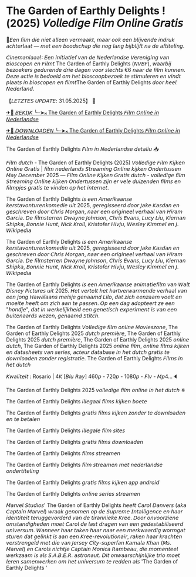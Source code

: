 # The Garden of Earthly Delights !(2025) 𝘝𝘰𝘭𝘭𝘦𝘥𝘪𝘨𝘦 𝘍𝘪𝘭𝘮 𝘖𝘯𝘭𝘪𝘯𝘦 𝘎𝘳𝘢𝘵𝘪𝘴
🔁𝘌𝘦𝘯 𝘧𝘪𝘭𝘮 𝘥𝘪𝘦 𝘯𝘪𝘦𝘵 𝘢𝘭𝘭𝘦𝘦𝘯 𝘷𝘦𝘳𝘮𝘢𝘢𝘬𝘵, 𝘮𝘢𝘢𝘳 𝘰𝘰𝘬 𝘦𝘦𝘯 𝘣𝘭𝘪𝘫𝘷𝘦𝘯𝘥𝘦 𝘪𝘯𝘥𝘳𝘶𝘬 𝘢𝘤𝘩𝘵𝘦𝘳𝘭𝘢𝘢𝘵 — 𝘮𝘦𝘵 𝘦𝘦𝘯 𝘣𝘰𝘰𝘥𝘴𝘤𝘩𝘢𝘱 𝘥𝘪𝘦 𝘯𝘰𝘨 𝘭𝘢𝘯𝘨 𝘣𝘪𝘫𝘣𝘭𝘪𝘫𝘧𝘵 𝘯𝘢 𝘥𝘦 𝘢𝘧𝘵𝘪𝘵𝘦𝘭𝘪𝘯𝘨.

𝘊𝘪𝘯𝘦𝘮𝘢𝘯𝘪𝘢𝘢𝘢!: 𝘌𝘦𝘯 𝘪𝘯𝘪𝘵𝘪𝘢𝘵𝘪𝘦𝘧 𝘷𝘢𝘯 𝘥𝘦 𝘕𝘦𝘥𝘦𝘳𝘭𝘢𝘯𝘥𝘴𝘦 𝘝𝘦𝘳𝘦𝘯𝘪𝘨𝘪𝘯𝘨 𝘷𝘢𝘯 𝘉𝘪𝘰𝘴𝘤𝘰𝘱𝘦𝘯 𝘦𝘯 𝘍𝘪𝘭𝘮𝘵 The Garden of Earthly Delights (𝘕𝘝𝘉𝘍), 𝘸𝘢𝘢𝘳𝘣𝘪𝘫 𝘣𝘦𝘻𝘰𝘦𝘬𝘦𝘳𝘴 𝘨𝘦𝘥𝘶𝘳𝘦𝘯𝘥𝘦 𝘥𝘳𝘪𝘦 𝘥𝘢𝘨𝘦𝘯 𝘷𝘰𝘰𝘳 𝘴𝘭𝘦𝘤𝘩𝘵𝘴 €6 𝘯𝘢𝘢𝘳 𝘥𝘦 𝘧𝘪𝘭𝘮 𝘬𝘶𝘯𝘯𝘦𝘯. 𝘋𝘦𝘻𝘦 𝘢𝘤𝘵𝘪𝘦 𝘪𝘴 𝘣𝘦𝘥𝘰𝘦𝘭𝘥 𝘰𝘮 𝘩𝘦𝘵 𝘣𝘪𝘰𝘴𝘤𝘰𝘰𝘱𝘣𝘦𝘻𝘰𝘦𝘬 𝘵𝘦 𝘴𝘵𝘪𝘮𝘶𝘭𝘦𝘳𝘦𝘯 𝘦𝘯 𝘷𝘪𝘯𝘥𝘵 𝘱𝘭𝘢𝘢𝘵𝘴 𝘪𝘯 𝘣𝘪𝘰𝘴𝘤𝘰𝘱𝘦𝘯 𝘦𝘯 𝘧𝘪𝘭𝘮𝘵The Garden of Earthly Delights 𝘥𝘰𝘰𝘳 𝘩𝘦𝘦𝘭 𝘕𝘦𝘥𝘦𝘳𝘭𝘢𝘯𝘥.

【𝘓𝘌𝘛𝘡𝘛𝘌𝘚 𝘜𝘗𝘋𝘈𝘛𝘌: 31.05.2025】 💯 
 
[✈🔀 𝘉𝘌𝘒𝘐𝘑𝘒 ╰┈➤𝄪 The Garden of Earthly Delights 𝘍𝘪𝘭𝘮 𝘖𝘯𝘭𝘪𝘯𝘦 𝘪𝘯 𝘕𝘦𝘥𝘦𝘳𝘭𝘢𝘯𝘥𝘴𝘦](https://t.co/1ihudWVtoE)
 
[✈🔀 𝘋𝘖𝘞𝘕𝘓𝘖𝘈𝘋𝘌𝘕 ╰┈➤𝄪 The Garden of Earthly Delights 𝘍𝘪𝘭𝘮 𝘖𝘯𝘭𝘪𝘯𝘦 𝘪𝘯 𝘕𝘦𝘥𝘦𝘳𝘭𝘢𝘯𝘥𝘴𝘦](https://t.co/1ihudWVtoE)

The Garden of Earthly Delights 𝘍𝘪𝘭𝘮 𝘪𝘯 𝘕𝘦𝘥𝘦𝘳𝘭𝘢𝘯𝘥𝘴𝘦 𝘥𝘦𝘵𝘢𝘭𝘪𝘶 📥

𝘍𝘪𝘭𝘮 𝘥𝘶𝘵𝘤𝘩 - The Garden of Earthly Delights (2025) 𝘝𝘰𝘭𝘭𝘦𝘥𝘪𝘨𝘦 𝘍𝘪𝘭𝘮 𝘒𝘪𝘫𝘬𝘦𝘯 𝘖𝘯𝘭𝘪𝘯𝘦 𝘎𝘳𝘢𝘵𝘪𝘴 | 𝘧𝘪𝘭𝘮 𝘯𝘦𝘥𝘦𝘳𝘭𝘢𝘯𝘥𝘴 𝘚𝘵𝘳𝘦𝘢𝘮𝘪𝘯𝘨 𝘖𝘯𝘭𝘪𝘯𝘦 𝘬𝘪𝘫𝘬𝘦𝘯 𝘖𝘯𝘥𝘦𝘳𝘵𝘶𝘴𝘴𝘦𝘯 𝘔𝘢𝘺 𝘋𝘦𝘤𝘦𝘮𝘣𝘦𝘳  2025 — 𝘍𝘪𝘭𝘮 𝘖𝘯𝘭𝘪𝘯𝘦 𝘒𝘪𝘫𝘬𝘦𝘯 𝘎𝘳𝘢𝘵𝘪𝘴 𝘥𝘶𝘵𝘤𝘩 - 𝘷𝘰𝘭𝘭𝘦𝘥𝘪𝘨𝘦 𝘧𝘪𝘭𝘮 𝘚𝘵𝘳𝘦𝘢𝘮𝘪𝘯𝘨 𝘖𝘯𝘭𝘪𝘯𝘦 𝘬𝘪𝘫𝘬𝘦𝘯 𝘖𝘯𝘥𝘦𝘳𝘵𝘶𝘴𝘴𝘦𝘯 𝘻𝘪𝘫𝘯 𝘦𝘳 𝘷𝘦𝘭𝘦 𝘥𝘶𝘪𝘻𝘦𝘯𝘥𝘦𝘯 𝘧𝘪𝘭𝘮𝘴 𝘦𝘯 𝘧𝘪𝘭𝘮𝘱𝘫𝘦𝘴 𝘨𝘳𝘢𝘵𝘪𝘴 𝘵𝘦 𝘷𝘪𝘯𝘥𝘦𝘯 𝘰𝘱 𝘩𝘦𝘵 𝘪𝘯𝘵𝘦𝘳𝘯𝘦𝘵.

The Garden of Earthly Delights 𝘪𝘴 𝘦𝘦𝘯 𝘈𝘮𝘦𝘳𝘪𝘬𝘢𝘢𝘯𝘴𝘦 𝘬𝘦𝘳𝘴𝘵𝘢𝘷𝘰𝘯𝘵𝘶𝘳𝘦𝘯𝘬𝘰𝘮𝘦𝘥𝘪𝘦 𝘶𝘪𝘵 2025, 𝘨𝘦𝘳𝘦𝘨𝘪𝘴𝘴𝘦𝘦𝘳𝘥 𝘥𝘰𝘰𝘳 𝘑𝘢𝘬𝘦 𝘒𝘢𝘴𝘥𝘢𝘯 𝘦𝘯 𝘨𝘦𝘴𝘤𝘩𝘳𝘦𝘷𝘦𝘯 𝘥𝘰𝘰𝘳 𝘊𝘩𝘳𝘪𝘴 𝘔𝘰𝘳𝘨𝘢𝘯, 𝘯𝘢𝘢𝘳 𝘦𝘦𝘯 𝘰𝘳𝘪𝘨𝘪𝘯𝘦𝘦𝘭 𝘷𝘦𝘳𝘩𝘢𝘢𝘭 𝘷𝘢𝘯 𝘏𝘪𝘳𝘢𝘮 𝘎𝘢𝘳𝘤𝘪𝘢. 𝘋𝘦 𝘧𝘪𝘭𝘮𝘴𝘵𝘦𝘳𝘳𝘦𝘯 𝘋𝘸𝘢𝘺𝘯𝘦 𝘑𝘰𝘩𝘯𝘴𝘰𝘯, 𝘊𝘩𝘳𝘪𝘴 𝘌𝘷𝘢𝘯𝘴, 𝘓𝘶𝘤𝘺 𝘓𝘪𝘶, 𝘒𝘪𝘦𝘳𝘯𝘢𝘯 𝘚𝘩𝘪𝘱𝘬𝘢, 𝘉𝘰𝘯𝘯𝘪𝘦 𝘏𝘶𝘯𝘵, 𝘕𝘪𝘤𝘬 𝘒𝘳𝘰𝘭𝘭, 𝘒𝘳𝘪𝘴𝘵𝘰𝘧𝘦𝘳 𝘏𝘪𝘷𝘫𝘶, 𝘞𝘦𝘴𝘭𝘦𝘺 𝘒𝘪𝘮𝘮𝘦𝘭 𝘦𝘯 𝘑. 𝘞𝘪𝘬𝘪𝘱𝘦𝘥𝘪𝘢

The Garden of Earthly Delights 𝘪𝘴 𝘦𝘦𝘯 𝘈𝘮𝘦𝘳𝘪𝘬𝘢𝘢𝘯𝘴𝘦 𝘬𝘦𝘳𝘴𝘵𝘢𝘷𝘰𝘯𝘵𝘶𝘳𝘦𝘯𝘬𝘰𝘮𝘦𝘥𝘪𝘦 𝘶𝘪𝘵 2025, 𝘨𝘦𝘳𝘦𝘨𝘪𝘴𝘴𝘦𝘦𝘳𝘥 𝘥𝘰𝘰𝘳 𝘑𝘢𝘬𝘦 𝘒𝘢𝘴𝘥𝘢𝘯 𝘦𝘯 𝘨𝘦𝘴𝘤𝘩𝘳𝘦𝘷𝘦𝘯 𝘥𝘰𝘰𝘳 𝘊𝘩𝘳𝘪𝘴 𝘔𝘰𝘳𝘨𝘢𝘯, 𝘯𝘢𝘢𝘳 𝘦𝘦𝘯 𝘰𝘳𝘪𝘨𝘪𝘯𝘦𝘦𝘭 𝘷𝘦𝘳𝘩𝘢𝘢𝘭 𝘷𝘢𝘯 𝘏𝘪𝘳𝘢𝘮 𝘎𝘢𝘳𝘤𝘪𝘢. 𝘋𝘦 𝘧𝘪𝘭𝘮𝘴𝘵𝘦𝘳𝘳𝘦𝘯 𝘋𝘸𝘢𝘺𝘯𝘦 𝘑𝘰𝘩𝘯𝘴𝘰𝘯, 𝘊𝘩𝘳𝘪𝘴 𝘌𝘷𝘢𝘯𝘴, 𝘓𝘶𝘤𝘺 𝘓𝘪𝘶, 𝘒𝘪𝘦𝘳𝘯𝘢𝘯 𝘚𝘩𝘪𝘱𝘬𝘢, 𝘉𝘰𝘯𝘯𝘪𝘦 𝘏𝘶𝘯𝘵, 𝘕𝘪𝘤𝘬 𝘒𝘳𝘰𝘭𝘭, 𝘒𝘳𝘪𝘴𝘵𝘰𝘧𝘦𝘳 𝘏𝘪𝘷𝘫𝘶, 𝘞𝘦𝘴𝘭𝘦𝘺 𝘒𝘪𝘮𝘮𝘦𝘭 𝘦𝘯 𝘑. 𝘞𝘪𝘬𝘪𝘱𝘦𝘥𝘪𝘢

The Garden of Earthly Delights 𝘪𝘴 𝘦𝘦𝘯 𝘈𝘮𝘦𝘳𝘪𝘬𝘢𝘢𝘯𝘴𝘦 𝘢𝘯𝘪𝘮𝘢𝘵𝘪𝘦𝘧𝘪𝘭𝘮 𝘷𝘢𝘯 𝘞𝘢𝘭𝘵 𝘋𝘪𝘴𝘯𝘦𝘺 𝘗𝘪𝘤𝘵𝘶𝘳𝘦𝘴 𝘶𝘪𝘵 2025. 𝘏𝘦𝘵 𝘷𝘦𝘳𝘵𝘦𝘭𝘵 𝘩𝘦𝘵 𝘩𝘢𝘳𝘵𝘷𝘦𝘳𝘸𝘢𝘳𝘮𝘦𝘯𝘥𝘦 𝘷𝘦𝘳𝘩𝘢𝘢𝘭 𝘷𝘢𝘯 𝘦𝘦𝘯 𝘫𝘰𝘯𝘨 𝘏𝘢𝘸𝘢ï𝘢𝘢𝘯𝘴 𝘮𝘦𝘪𝘴𝘫𝘦 𝘨𝘦𝘯𝘢𝘢𝘮𝘥 𝘓𝘪𝘭𝘰, 𝘥𝘢𝘵 𝘻𝘪𝘤𝘩 𝘦𝘦𝘯𝘻𝘢𝘢𝘮 𝘷𝘰𝘦𝘭𝘵 𝘦𝘯 𝘮𝘰𝘦𝘪𝘵𝘦 𝘩𝘦𝘦𝘧𝘵 𝘰𝘮 𝘻𝘪𝘤𝘩 𝘢𝘢𝘯 𝘵𝘦 𝘱𝘢𝘴𝘴𝘦𝘯. 𝘖𝘱 𝘦𝘦𝘯 𝘥𝘢𝘨 𝘢𝘥𝘰𝘱𝘵𝘦𝘦𝘳𝘵 𝘻𝘦 𝘦𝘦𝘯 "𝘩𝘰𝘯𝘥𝘫𝘦", 𝘥𝘢𝘵 𝘪𝘯 𝘸𝘦𝘳𝘬𝘦𝘭𝘪𝘫𝘬𝘩𝘦𝘪𝘥 𝘦𝘦𝘯 𝘨𝘦𝘯𝘦𝘵𝘪𝘴𝘤𝘩 𝘦𝘹𝘱𝘦𝘳𝘪𝘮𝘦𝘯𝘵 𝘪𝘴 𝘷𝘢𝘯 𝘦𝘦𝘯 𝘣𝘶𝘪𝘵𝘦𝘯𝘢𝘢𝘳𝘥𝘴 𝘸𝘦𝘻𝘦𝘯, 𝘨𝘦𝘯𝘢𝘢𝘮𝘥 𝘚𝘵𝘪𝘵𝘤𝘩.

The Garden of Earthly Delights  𝘝𝘰𝘭𝘭𝘦𝘥𝘪𝘨𝘦 𝘧𝘪𝘭𝘮 𝘰𝘯𝘭𝘪𝘯𝘦 𝘔𝘰𝘷𝘪𝘦𝘴𝘻𝘰𝘯𝘦, The Garden of Earthly Delights  2025 𝘥𝘶𝘵𝘤𝘩 𝘱𝘳𝘦𝘮𝘪è𝘳𝘦, The Garden of Earthly Delights  2025 𝘥𝘶𝘵𝘤𝘩 𝘱𝘳𝘦𝘮𝘪è𝘳𝘦, The Garden of Earthly Delights  2025 𝘰𝘯𝘭𝘪𝘯𝘦 𝘥𝘶𝘵𝘤𝘩, The Garden of Earthly Delights  2025 𝘰𝘯𝘭𝘪𝘯𝘦 𝘧𝘪𝘭𝘮, 𝘰𝘯𝘭𝘪𝘯𝘦 𝘧𝘪𝘭𝘮𝘴 𝘬𝘪𝘫𝘬𝘦𝘯 𝘦𝘯 𝘥𝘢𝘵𝘢𝘴𝘩𝘦𝘦𝘵𝘴 𝘷𝘢𝘯 𝘴𝘦𝘳𝘪𝘦𝘴, 𝘢𝘤𝘵𝘦𝘶𝘳 𝘥𝘢𝘵𝘢𝘣𝘢𝘴𝘦 𝘪𝘯 𝘩𝘦𝘵 𝘥𝘶𝘵𝘤𝘩 𝘨𝘳𝘢𝘵𝘪𝘴 𝘵𝘦 𝘥𝘰𝘸𝘯𝘭𝘰𝘢𝘥𝘦𝘯 𝘻𝘰𝘯𝘥𝘦𝘳 𝘳𝘦𝘨𝘪𝘴𝘵𝘳𝘢𝘵𝘪𝘦. The Garden of Earthly Delights  𝘍𝘪𝘭𝘮𝘴 𝘪𝘯 𝘩𝘦𝘵 𝘥𝘶𝘵𝘤𝘩

𝘒𝘸𝘢𝘭𝘪𝘵𝘦𝘪𝘵 : Rosario | 4𝘒 [𝘉𝘭𝘶 𝘙𝘢𝘺] 460𝘱 - 720𝘱 - 1080𝘱 - 𝘍𝘭𝘷 - 𝘔𝘱4...🔈

The Garden of Earthly Delights  2025 𝘷𝘰𝘭𝘭𝘦𝘥𝘪𝘨𝘦 𝘧𝘪𝘭𝘮 𝘰𝘯𝘭𝘪𝘯𝘦 𝘪𝘯 𝘩𝘦𝘵 𝘥𝘶𝘵𝘤𝘩 ✵

The Garden of Earthly Delights 𝘪𝘭𝘭𝘦𝘨𝘢𝘢𝘭 𝘧𝘪𝘭𝘮𝘴 𝘬𝘪𝘫𝘬𝘦𝘯 𝘣𝘰𝘦𝘵𝘦  

The Garden of Earthly Delights 𝘨𝘳𝘢𝘵𝘪𝘴 𝘧𝘪𝘭𝘮𝘴 𝘬𝘪𝘫𝘬𝘦𝘯 𝘻𝘰𝘯𝘥𝘦𝘳 𝘵𝘦 𝘥𝘰𝘸𝘯𝘭𝘰𝘢𝘥𝘦𝘯 𝘦𝘯 𝘵𝘦 𝘣𝘦𝘵𝘢𝘭𝘦𝘯 
  
The Garden of Earthly Delights 𝘪𝘭𝘭𝘦𝘨𝘢𝘭𝘦 𝘧𝘪𝘭𝘮 𝘴𝘪𝘵𝘦𝘴   

The Garden of Earthly Delights 𝘨𝘳𝘢𝘵𝘪𝘴 𝘧𝘪𝘭𝘮𝘴 𝘥𝘰𝘸𝘯𝘭𝘰𝘢𝘥𝘦𝘯   

The Garden of Earthly Delights 𝘧𝘪𝘭𝘮𝘴 𝘴𝘵𝘳𝘦𝘢𝘮𝘦𝘯  

The Garden of Earthly Delights 𝘧𝘪𝘭𝘮 𝘴𝘵𝘳𝘦𝘢𝘮𝘦𝘯 𝘮𝘦𝘵 𝘯𝘦𝘥𝘦𝘳𝘭𝘢𝘯𝘥𝘴𝘦 𝘰𝘯𝘥𝘦𝘳𝘵𝘪𝘵𝘦𝘭𝘪𝘯𝘨  

The Garden of Earthly Delights 𝘨𝘳𝘢𝘵𝘪𝘴 𝘧𝘪𝘭𝘮𝘴 𝘬𝘪𝘫𝘬𝘦𝘯 𝘢𝘱𝘱 𝘢𝘯𝘥𝘳𝘰𝘪𝘥  

The Garden of Earthly Delights 𝘰𝘯𝘭𝘪𝘯𝘦 𝘴𝘦𝘳𝘪𝘦𝘴 𝘴𝘵𝘳𝘦𝘢𝘮𝘦𝘯

𝘔𝘢𝘳𝘷𝘦𝘭 𝘚𝘵𝘶𝘥𝘪𝘰𝘴' The Garden of Earthly Delights  𝘩𝘦𝘦𝘧𝘵 𝘊𝘢𝘳𝘰𝘭 𝘋𝘢𝘯𝘷𝘦𝘳𝘴 (𝘢𝘬𝘢 𝘊𝘢𝘱𝘵𝘢𝘪𝘯 𝘔𝘢𝘳𝘷𝘦𝘭) 𝘸𝘳𝘢𝘢𝘬 𝘨𝘦𝘯𝘰𝘮𝘦𝘯 𝘰𝘱 𝘥𝘦 𝘚𝘶𝘱𝘳𝘦𝘮𝘦 𝘐𝘯𝘵𝘢𝘭𝘭𝘪𝘨𝘦𝘯𝘤𝘦 𝘦𝘯 𝘩𝘢𝘢𝘳 𝘪𝘥𝘦𝘯𝘵𝘪𝘵𝘦𝘪𝘵 𝘵𝘦𝘳𝘶𝘨𝘨𝘦𝘷𝘰𝘳𝘥𝘦𝘳𝘥 𝘷𝘢𝘯 𝘥𝘦 𝘵𝘪𝘳𝘢𝘯𝘯𝘪𝘦𝘬𝘦 𝘒𝘳𝘦𝘦. 𝘋𝘰𝘰𝘳 𝘰𝘯𝘷𝘰𝘰𝘳𝘻𝘪𝘦𝘯𝘦 𝘰𝘮𝘴𝘵𝘢𝘯𝘥𝘪𝘨𝘩𝘦𝘥𝘦𝘯 𝘮𝘰𝘦𝘵 𝘊𝘢𝘳𝘰𝘭 𝘥𝘦 𝘭𝘢𝘴𝘵 𝘥𝘳𝘢𝘨𝘦𝘯 𝘷𝘢𝘯 𝘦𝘦𝘯 𝘨𝘦𝘥𝘦𝘴𝘵𝘢𝘣𝘪𝘭𝘪𝘴𝘦𝘦𝘳𝘥 𝘶𝘯𝘪𝘷𝘦𝘳𝘴𝘶𝘮. 𝘞𝘢𝘯𝘯𝘦𝘦𝘳 𝘩𝘢𝘢𝘳 𝘵𝘢𝘬𝘦𝘯 𝘩𝘢𝘢𝘳 𝘯𝘢𝘢𝘳 𝘦𝘦𝘯 𝘮𝘦𝘳𝘬𝘸𝘢𝘢𝘳𝘥𝘪𝘨 𝘸𝘰𝘳𝘮𝘨𝘢𝘵 𝘴𝘵𝘶𝘳𝘦𝘯 𝘥𝘢𝘵 𝘨𝘦𝘭𝘪𝘯𝘬𝘵 𝘪𝘴 𝘢𝘢𝘯 𝘦𝘦𝘯 𝘒𝘳𝘦𝘦-𝘳𝘦𝘷𝘰𝘭𝘶𝘵𝘪𝘰𝘯𝘢𝘪𝘳, 𝘳𝘢𝘬𝘦𝘯 𝘩𝘢𝘢𝘳 𝘬𝘳𝘢𝘤𝘩𝘵𝘦𝘯 𝘷𝘦𝘳𝘴𝘵𝘳𝘦𝘯𝘨𝘦𝘭𝘥 𝘮𝘦𝘵 𝘥𝘪𝘦 𝘷𝘢𝘯 𝘑𝘦𝘳𝘴𝘦𝘺 𝘊𝘪𝘵𝘺-𝘴𝘶𝘱𝘦𝘳𝘧𝘢𝘯 𝘒𝘢𝘮𝘢𝘭𝘢 𝘒𝘩𝘢𝘯 (𝘔𝘴. 𝘔𝘢𝘳𝘷𝘦𝘭) 𝘦𝘯 𝘊𝘢𝘳𝘰𝘭𝘴 𝘯𝘪𝘤𝘩𝘵𝘫𝘦 𝘊𝘢𝘱𝘵𝘢𝘪𝘯 𝘔𝘰𝘯𝘪𝘤𝘢 𝘙𝘢𝘮𝘣𝘦𝘢𝘶, 𝘥𝘪𝘦 𝘮𝘰𝘮𝘦𝘯𝘵𝘦𝘦𝘭 𝘸𝘦𝘳𝘬𝘻𝘢𝘢𝘮 𝘪𝘴 𝘢𝘭𝘴 𝘚.𝘈.𝘉.𝘌.𝘙. 𝘢𝘴𝘵𝘳𝘰𝘯𝘢𝘶𝘵. 𝘋𝘪𝘵 𝘰𝘯𝘸𝘢𝘢𝘳𝘴𝘤𝘩𝘪𝘫𝘯𝘭𝘪𝘫𝘬𝘦 𝘵𝘳𝘪𝘰 𝘮𝘰𝘦𝘵 𝘭𝘦𝘳𝘦𝘯 𝘴𝘢𝘮𝘦𝘯𝘸𝘦𝘳𝘬𝘦𝘯 𝘰𝘮 𝘩𝘦𝘵 𝘶𝘯𝘪𝘷𝘦𝘳𝘴𝘶𝘮 𝘵𝘦 𝘳𝘦𝘥𝘥𝘦𝘯 𝘢𝘭𝘴 'The Garden of Earthly Delights '
